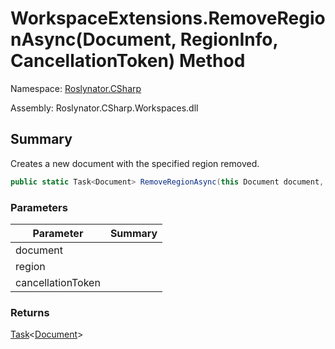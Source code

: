 # WorkspaceExtensions\.RemoveRegionAsync\(Document, RegionInfo, CancellationToken\) Method

Namespace: [Roslynator.CSharp](../../README.md)

Assembly: Roslynator\.CSharp\.Workspaces\.dll

## Summary

Creates a new document with the specified region removed\.

```csharp
public static Task<Document> RemoveRegionAsync(this Document document, RegionInfo region, CancellationToken cancellationToken = default(CancellationToken))
```

### Parameters

| Parameter | Summary |
| --------- | ------- |
| document | |
| region | |
| cancellationToken | |

### Returns

[Task](https://docs.microsoft.com/en-us/dotnet/api/system.threading.tasks.task-1)\<[Document](https://docs.microsoft.com/en-us/dotnet/api/microsoft.codeanalysis.document)>




